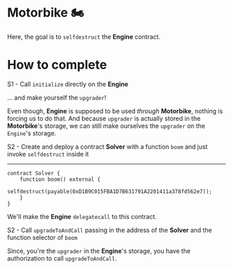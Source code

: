 # Motorbike 🏍️

Here, the goal is to `selfdestruct` the **Engine** contract.

# How to complete

S1 - Call `initialize` directly on the **Engine**

... and make yourself the `upgrader`!

Even though, **Engine** is supposed to be used *through* **Motorbike**, nothing is forcing us to do that. And because `upgrader` is actually stored in the **Motorbike**'s storage, we can still make ourselves the `upgrader` on the `Engine`'s storage.

S2 - Create and deploy a contract **Solver** with a function `boom` and just invoke `selfdestruct` inside it
****
```solidity
contract Solver {
    function boom() external {
        selfdestruct(payable(0xD1B9C015FBA1D7B631791A2201411a378fd562e7));
    }
}
```

We'll make the **Engine** `delegatecall` to this contract.

S2 - Call `upgradeToAndCall` passing in the address of the **Solver** and the function selector of `boom`

Since, you're the `upgrader` in the **Engine**'s storage, you have the authorization to call `upgradeToAndCall`.
